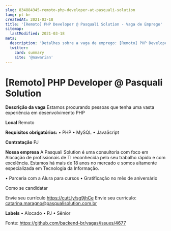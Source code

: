 ```yaml
---
slug: 834884345-remoto-php-developer-at-pasquali-solution
lang: pt-br
createdAt: 2021-03-18
title: '[Remoto] PHP Developer @ Pasquali Solution - Vaga de Emprego'
sitemap:
  lastModified: 2021-03-18
meta:
  description: 'Detalhes sobre a vaga de emprego: [Remoto] PHP Developer @ Pasquali Solution'
  twitter:
    card: summary
    site: '@nawarian'
---
```


# [Remoto] PHP Developer @ Pasquali Solution

**Descrição da vaga**
Estamos procurando pessoas que tenha uma vasta experiência em desenvolvimento PHP

**Local**
Remoto

**Requisitos obrigatórios:**
•	PHP
•	MySQL
•	JavaScript

**Contratação**
PJ

**Nossa empresa**
A Pasquali Solution é uma consultoria com foco em Alocação de profissionais de TI reconhecida pelo seu trabalho rápido e com excelência.
Estamos há mais de 18 anos no mercado e somos altamente especializada em Tecnologia da Informação.

•	Parceria com a Alura para cursos
•	Gratificação no mês de aniversário

Como se candidatar

Envie seu currículo https://cutt.ly/sg9jhCe
Envie seu currículo: catarina.maragno@pasqualisolution.com.br

**Labels**
•	Alocado
•	PJ
•	Sênior







Fonte: https://github.com/backend-br/vagas/issues/4677